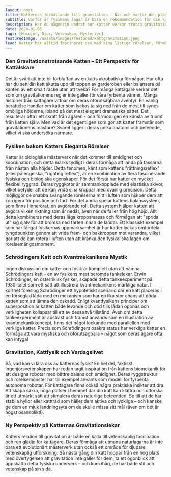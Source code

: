 ```yaml
---
layout: post
title: Katternas förhållande till gravitation - När och varför den plötsligt inte gäller
subtitle: Varför är fysikens lagar är bara en rekommendation för din katt?
description: Har du någonsin undrat hur katter verkar trotsa gravitationens lagar? Från eleganta hopp till omöjliga landningar är deras fysik nästan som magi. I detta inlägg utforskar vi kattens unika relation till tyngdlagen och varför de ibland verkar ignorera den helt.
date: 2024-01-05
tags: [Husdjur, Djur, Vetenskap, Mysterier]
featuredImage: /assets/images/featured/kattgravitation.jpeg
lead: Katter har alltid fascinerat oss med sina listiga rörelser, förmågan att vrida sig i luften och deras nästan övernaturliga sätt att alltid landa på tassarna. Men vad ligger egentligen bakom deras till synes gravitationsutmanande prestationer? För både kattälskare och fysikentusiaster erbjuder detta ämne fascinerande insikter om djurens beteende och de fysiska lagarna som styr vår värld. I det här inlägget tittar vi närmare på katternas unika förhållande till gravitation, både ur ett vetenskapligt och praktiskt perspektiv, och hur detta påverkar både våra kattvänner och vår förståelse av fysik.
---
```


### Den Gravitationstrotsande Katten – Ett Perspektiv för Kattälskare

Det är svårt att inte bli förbluffad av en katts akrobatiska förmågor. Hur ofta har du sett din katt skutta upp till toppen av garderoben eller balansera på kanten av ett smalt räcke utan att tveka? För många kattägare verkar det som om gravitationens regler inte gäller för våra fyrbenta vänner. Många historier från kattägare vittnar om deras oförutsägbara äventyr. En vanlig berättelse handlar om katter som lyckas ta sig ned från de mest till synes omöjliga höjderna, ibland på det mest elegant dramatiska sättet. Det resulterar ofta i ett skratt från ägaren - och förmodligen en känsla av triumf från katten själv. Men vad är det egentligen som gör att katter framstår som gravitationens mästare? Svaret ligger i deras unika anatomi och beteende, vilket vi ska undersöka närmare.

### Fysiken bakom Katters Eleganta Rörelser

Katter är biologiska mästerverk när det kommer till smidighet och koordination, och detta märks tydligt i deras förmåga att landa på tassarna från nästan alla höjder. Detta fenomen, känt som kattens "rättningsreflex" (eller på engelska, “righting reflex”), är en kombination av flera fascinerande fysiska och biologiska egenskaper. För det första har katter en mycket flexibel ryggrad. Deras ryggkotor är sammankopplade med elastiska skivor, vilket betyder att de kan vrida sina kroppar med ovanlig precision. Detta möjliggör de snabba svängande rörelserna mitt i luften som hjälper dem att korrigera för position och fart. För det andra spelar kattens balanssystem, som finns i innerörat, en avgörande roll. Detta system hjälper katten att avgöra vilken riktning som är nedåt, även när de faller från hög höjd. Allt detta kombineras med deras låga kroppsmassa och förmågan att "sprida ut" sig själv för att bromsa ned farten innan de landar. Ett klassiskt exempel som har fångat fysikernas uppmärksamhet är hur katter lyckas omfördela tyngdpunkten genom att vrida fram- och bakkroppen mot varandra, vilket gör att de kan rotera i luften utan att kränka den fysikaliska lagen om rörelsemängdsmoment.

### Schrödingers Katt och Kvantmekanikens Mystik

Ingen diskussion om katter och fysik är komplett utan att nämna Schrödingers katt – en av fysikens mest berömda tankelekar. Erwin Schrödinger, en österrikisk fysiker, skapade detta tankeexperiment på 1930-talet som ett sätt att illustrera kvantmekanikens märkliga natur. I korthet föreslog Schrödinger ett hypotetiskt scenario där en katt placeras i en förseglad låda med en mekanism som har en lika stor chans att döda katten som att lämna den oskadd. Enligt kvantfysikens principer om superposition är katten både levande och död tills lådan öppnas och verkligheten kollapsar till ett av dessa två tillstånd. Även om detta tankeexperiment är abstrakt och främst används som en illustration av kvantmekanikkoncept, finns det något lockande med parallellen med verkliga katter. Precis som Schrödingers osäkra status har verkliga katter en förmåga att vara mystiska och oförutsägbara – något som deras ägare ofta kan intyga!

### Gravitation, Kattfysik och Vardagslivet

Så, vad kan vi lära oss av katternas fysik? En hel del, faktiskt. Ingenjörsvetenskapen har redan tagit inspiration från kattens biomekanik för att designa robotar med bättre balans och smidighet. Deras ryggstruktur och rörelsemönster har till exempel använts som modell för fyrbenta autonoma robotar. För kattägare finns också några praktiska insikter att dra. Att skapa säkra, höga platser i hemmet där din katt kan klättra och utforska är ett utmärkt sätt att stimulera deras naturliga beteenden. Se till att de har stabila hyllor eller kattträd som håller dem aktiva och lyckliga – och kanske ge dem en mjuk landningsyta om de skulle missa sitt mål (även om det är högst osannolikt!).

### Ny Perspektiv på Katternas Gravitationslekar

Katters relation till gravitation är både en källa till vetenskaplig fascination och ren glädje för kattägare. Deras förmåga att utmana naturlagarna är inte bara ett evolutionärt mästerverk utan också ett område för djupare vetenskaplig utforskning. Så nästa gång din katt hoppar från en hög plats med övertygelsen att gravitation inte gäller för dem, ta ett ögonblick att uppskatta detta fysiska underverk – och kom ihåg, de har både stil och vetenskap på sin sida.
